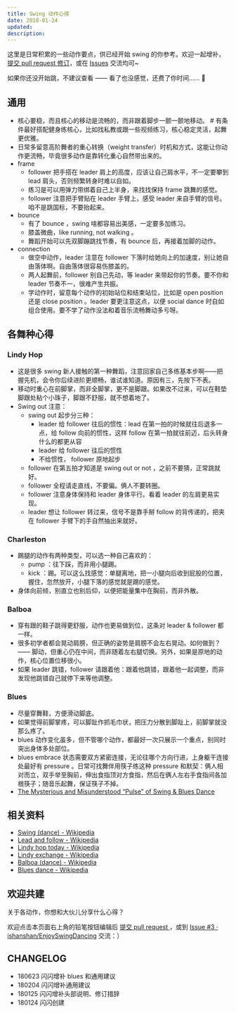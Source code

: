 ```yaml
---
title: Swing 动作心得
date: 2018-01-24
updated: 
description: 
---
```



这里是日常积累的一些动作要点，供已经开始 swing 的你参考。欢迎一起增补，[提交 pull request 修订](https://guides.github.com/activities/forking/#making-changes)，或在 [Issues](https://github.com/sunnyhuang42/EnjoySwingDancing/issues) 交流均可~

如果你还没开始跳，不建议查看 —— 看了也没感觉，还费了你时间…… 🌝



## 通用

- 核心要稳，而且核心的移动是流畅的，而非跟着脚步一颤一颤地移动。 # 有条件最好搭配健身练核心，比如找私教或跟一些视频练习，核心稳定灵活，起舞更优雅。
- 日常多留意高阶舞者的重心转换（weight transfer）时机和方式，这能让你动作更流畅，毕竟很多动作是靠转化重心自然带出来的。
- frame
	-  follower 把手搭在 leader 肩上的高度，应该让自己肩水平，不一定要攀到 lead 肩头，否则频繁转身时难以自如。
	- 练习是可以用弹力带绑着自己上半身，来找找保持 frame 跳舞的感觉。
	- follower 注意把手臂贴在 leader 手臂上，感受 leader 来自手臂的信号。咱不是跳国标，不要抬起来。
- bounce
	- 有了 bounce ，swing 啥都容易出美感，一定要多加练习。
	- 膝盖微曲，like running, not walking 。
	- 舞蹈开始可以先双脚蹦跳找节奏，有 bounce 后，再接着加脚的动作。
- connection
	- 做空中动作，leader 注意在 follower 下落时给她向上的加速度，别让她自由落体啊。自由落体很容易伤膝盖的。
	- 两人起舞前，follower 别自己先动，等 leader 来带起你的节奏。要不你和 leader 节奏不一，很难产生共振。
	- 学动作时，留意每个动作的初始站位和结束站位，比如是 open position 还是 close position 。leader 要更注意这点，以便 social dance 时自如组合使用。要不学了动作没法和着音乐流畅舞动多亏呀。


## 各舞种心得

### Lindy Hop

- 这是很多 swing 新人接触的第一种舞蹈，注意回家自己多练基本步啊——把握先机，会令你后续进阶更顺畅，谁试谁知道。原因有三，先按下不表。
- 移动时重心在前脚掌，而非全脚掌，更不是脚跟。如果改不过来，可以在鞋垫脚跟处粘个小珠子，脚跟不舒服，就不想着地了。
- Swing out 注意：
	- swing out 起步分三种：
		- leader 给 follower 往后的惯性：lead 在第一拍的时候就往后退多一点，给 follow 向前的惯性，这样 follow 在第一拍就往前迈，后头转身什么的都更从容
		- leader 给 follower 往后的惯性
		- 不给惯性， follower 原地起步
	- follower 在第五拍才知道是 swing out or not ，之前不要猜，正常跳就好。
	- follower 全程请走直线，不要偏。俩人不要转圈。
	- follower 注意身体保持和 leader 身体平行。看着 leader 的左肩更易实现。
	- leader 想让 follower 转过来，信号不是靠手掰 follow 的背传递的，把夹在 follower 手臂下的手自然抽出来就好。


### Charleston

- 踢腿的动作有两种类型，可以选一种自己喜欢的：
	- pump ：往下踩，而非用小腿踢。
	- kick ：踢。可以这么找感觉：单腿离地，把一小腿向后收到屁股的位置，握住，忽然放开，小腿下落的感觉就是踢的感觉。
- 身体向前倾，别直立也别后仰，以便把能量集中在胸前，而非外散。

### Balboa

- 穿有跟的鞋子跳得更舒服，动作也更易做到位，这条对 leader & follower 都一样。
- 很多初学者都会晃动肩膀，但正确的姿势是肩膀不会左右晃动。如何做到？—— 脚动，但重心仍在中间，而非随着左右腿切换。另外，如果是原地的动作，核心位置位移很小。
- 如果 leader 跳错，follower 请跟着他：跟着他跳错，跟着他一起调整，而非发现他跳错自己就停下来等他调整。


### Blues 
 
- 尽量穿舞鞋，方便滑动脚底。
- 如果觉得前脚掌疼，可以脚趾作抓毛巾状，把压力分散到脚趾上，前脚掌就没那么疼了。
- blues 动作变化虽多，但不管哪个动作，都最好一次只展示一个重点，别同时突出身体多处部位。
- blues embrace 状态需要双方紧密连接，无论往哪个方向行进，上身躯干连接处最好有 pressure 。日常可找舞伴用筷子练这种 pressure 和默契：俩人相对而立，双手举至胸前，伸出食指顶对方食指，然后在俩人左右手食指间各加根筷子；随音乐起舞，保证筷子不掉。
- [The Mysterious and Misunderstood “Pulse” of Swing & Blues Dance](http://www.swinginblues.com/the-mysterious-and-misunderstood-pulse-of-swing-blues-dance/)

## 相关资料

* [Swing (dance) - Wikipedia](https://en.wikipedia.org/wiki/Swing_(dance))
* [Lead and follow - Wikipedia](https://en.wikipedia.org/wiki/Lead_and_follow)
* [Lindy hop today - Wikipedia](https://en.wikipedia.org/wiki/Lindy_hop_today)
* [Lindy exchange - Wikipedia](https://en.wikipedia.org/wiki/Lindy_exchange)
* [Balboa (dance) - Wikipedia](https://en.wikipedia.org/wiki/Balboa_(dance))
* [Blues dance - Wikipedia](https://en.wikipedia.org/wiki/Blues_dance)

## 欢迎共建

关于各动作，你想和大伙儿分享什么心得？

欢迎点击本页面右上角的铅笔按钮编辑后 [提交 pull request ](https://guides.github.com/activities/forking/#making-changes) ，或到 [Issue #3 · ishanshan/EnjoySwingDancing](https://github.com/sunnyhuang42/EnjoySwingDancing/issues/3) 交流：）

## CHANGELOG 

- 180623 闪闪增补 blues 和通用建议
- 180204 闪闪增补通用建议
- 180125 闪闪增补头部说明、修订措辞 
- 180124 闪闪创建


